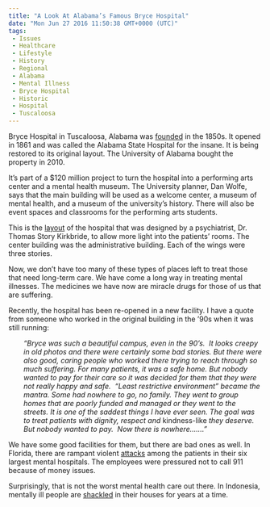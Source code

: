 ```yaml
---
title: "A Look At Alabama’s Famous Bryce Hospital"
date: "Mon Jun 27 2016 11:50:38 GMT+0000 (UTC)"
tags: 
 - Issues
 - Healthcare
 - Lifestyle
 - History
 - Regional
 - Alabama
 - Mental Illness
 - Bryce Hospital
 - Historic
 - Hospital
 - Tuscaloosa
---
```

<p>Bryce Hospital in Tuscaloosa, Alabama was <a href="http://www.al.com/living/index.ssf/2016/06/as_bryce_undergoes_restoration.html#0" onclick="__gaTracker(&apos;send&apos;, &apos;event&apos;, &apos;outbound-article&apos;, &apos;http://www.al.com/living/index.ssf/2016/06/as_bryce_undergoes_restoration.html#0&apos;, &apos;founded&apos;);">founded</a> in the 1850s. It opened in 1861 and was called the Alabama State Hospital for the insane. It is&#xA0;being restored to its original layout. The University of Alabama bought the property in 2010.</p><p>It&#x2019;s part of a $120 million project to turn the hospital into a performing arts center and a mental health museum. The University planner, Dan Wolfe, says that the main building will be used as a welcome center, a museum of mental health, and a museum of the university&#x2019;s history. There will also be event spaces and classrooms for the performing arts students.</p><p>This is the <a href="http://www.al.com/living/index.ssf/2016/06/as_bryce_undergoes_restoration.html#6" onclick="__gaTracker(&apos;send&apos;, &apos;event&apos;, &apos;outbound-article&apos;, &apos;http://www.al.com/living/index.ssf/2016/06/as_bryce_undergoes_restoration.html#6&apos;, &apos;layout&apos;);" target="_blank">layout</a> of the hospital that was designed by a&#xA0;psychiatrist, Dr. Thomas Story Kirkbride, to allow more light into the patients&#x2019; rooms. The center building was the administrative building. Each of the wings were three stories.</p><p>Now, we don&#x2019;t have too many of these types of places left to treat those that need long-term care. We have come a long way in treating mental illnesses. The medicines we have now are miracle drugs for those of us that are suffering.</p><p>Recently, the hospital has been re-opened in a new facility. I have a quote from someone who worked in the original building in the &#x2019;90s when it was still running:</p><p style="padding-left: 30px;"><em>&#x201C;Bryce was such a beautiful campus, even in the 90&#x2019;s.&#xA0; It looks creepy in old photos and there were certainly some bad stories. But there were also good, caring people who worked there trying to reach through so much suffering. For many patients, it was a safe home. But nobody wanted to pay for their care so it was decided for them that they were not really happy and safe.&#xA0; &#x201C;Least restrictive environment&#x201D; became the mantra. Some had nowhere to go, no family. They went to group homes that are poorly funded and managed or they went to the streets. It is one of the saddest things I have ever seen. The goal was to treat patients with dignity, respect and </em>kindness-like<em> they deserve. But nobody wanted to pay.&#xA0; Now there is nowhere&#x2026;&#x2026;.&#x201D;</em></p><p>We have some good facilities for them, but there are bad ones as well. In Florida, there are rampant violent <a href="http://www.liberalamerica.org/2015/11/12/psychiatric-care-in-florida-a-startling-look-at-tragedy/" target="_blank">attacks</a> among the patients in their six largest mental hospitals. The employees were pressured not to call 911 because of money issues.</p><p>Surprisingly, that is not the worst mental health care out there. In Indonesia, mentally ill people are <a href="http://www.liberalamerica.org/2016/03/21/horrifying-this-is-how-indonesia-cares-for-their-mentally-ill/" target="_blank">shackled</a>&#xA0;in their houses for years at a time.</p>